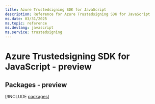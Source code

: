```yaml
---
title: Azure Trustedsigning SDK for JavaScript
description: Reference for Azure Trustedsigning SDK for JavaScript
ms.date: 03/31/2025
ms.topic: reference
ms.devlang: javascript
ms.service: trustedsigning
---
```

# Azure Trustedsigning SDK for JavaScript - preview
## Packages - preview
[!INCLUDE [packages](trustedsigning-index.md)]